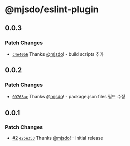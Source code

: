 # @mjsdo/eslint-plugin

## 0.0.3

### Patch Changes

- [`c4e40b6`](https://github.com/mjsdo/configs/commit/c4e40b69c8965dc6adf735485225fe0bd43fd9da) Thanks [@mjsdo](https://github.com/mjsdo)! - build scripts 추가

## 0.0.2

### Patch Changes

- [`09763ac`](https://github.com/mjsdo/configs/commit/09763ac400927256a99eca8d0a00969971de42a6) Thanks [@mjsdo](https://github.com/mjsdo)! - package.json files 필드 수정

## 0.0.1

### Patch Changes

- [#2](https://github.com/mjsdo/configs/pull/2) [`e25e353`](https://github.com/mjsdo/configs/commit/e25e353e1a5de2982212e1b04e3431674b5f9f3b) Thanks [@mjsdo](https://github.com/mjsdo)! - Initial release
